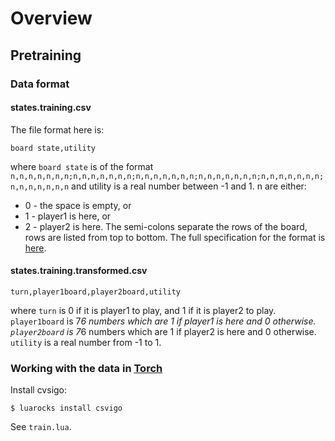 # Overview

## Pretraining

### Data format

#### states.training.csv

The file format here is:

```
board state,utility
```

where `board state` is of the format `n,n,n,n,n,n,n;n,n,n,n,n,n,n;n,n,n,n,n,n,n;n,n,n,n,n,n,n;n,n,n,n,n,n,n;n,n,n,n,n,n,n` and utility is a real number between -1 and 1. n are either:
* 0 - the space is empty, or
* 1 - player1 is here, or
* 2 - player2 is here.
The semi-colons separate the rows of the board, rows are listed from top to bottom. The full specification for the format is [here](http://theaigames.com/competitions/four-in-a-row/getting-started).

#### states.training.transformed.csv

```
turn,player1board,player2board,utility
```
where `turn` is 0 if it is player1 to play, and 1 if it is player2 to play. `player1board` is 7*6 numbers which are 1 if player1 is here and 0 otherwise. `player2board` is 7*6 numbers which are 1 if player2 is here and 0 otherwise. `utility` is a real number from -1 to 1.

### Working with the data in [Torch](http://torch.ch/)

Install cvsigo:
```
$ luarocks install csvigo
```

See `train.lua`.